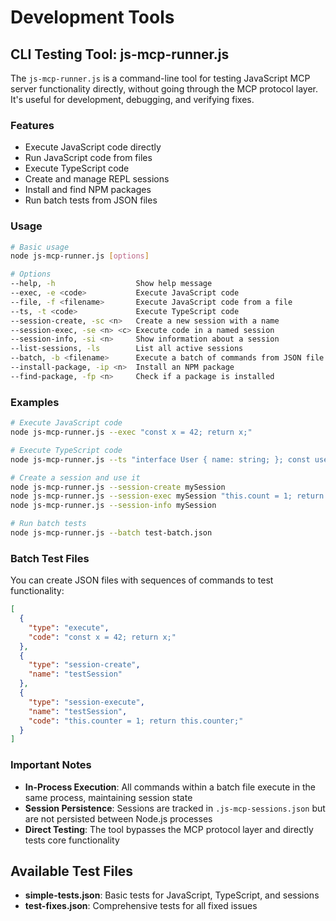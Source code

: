 # Development Tools

## CLI Testing Tool: js-mcp-runner.js

The `js-mcp-runner.js` is a command-line tool for testing JavaScript MCP server functionality directly, without going through the MCP protocol layer. It's useful for development, debugging, and verifying fixes.

### Features

- Execute JavaScript code directly
- Run JavaScript code from files
- Execute TypeScript code
- Create and manage REPL sessions
- Install and find NPM packages
- Run batch tests from JSON files

### Usage

```bash
# Basic usage
node js-mcp-runner.js [options]

# Options
--help, -h                  Show help message
--exec, -e <code>           Execute JavaScript code
--file, -f <filename>       Execute JavaScript code from a file
--ts, -t <code>             Execute TypeScript code
--session-create, -sc <n>   Create a new session with a name
--session-exec, -se <n> <c> Execute code in a named session
--session-info, -si <n>     Show information about a session
--list-sessions, -ls        List all active sessions
--batch, -b <filename>      Execute a batch of commands from JSON file
--install-package, -ip <n>  Install an NPM package
--find-package, -fp <n>     Check if a package is installed
```

### Examples

```bash
# Execute JavaScript code
node js-mcp-runner.js --exec "const x = 42; return x;"

# Execute TypeScript code
node js-mcp-runner.js --ts "interface User { name: string; }; const user: User = {name: 'Alice'}; user;"

# Create a session and use it
node js-mcp-runner.js --session-create mySession
node js-mcp-runner.js --session-exec mySession "this.count = 1; return this.count;"
node js-mcp-runner.js --session-info mySession

# Run batch tests
node js-mcp-runner.js --batch test-batch.json
```

### Batch Test Files

You can create JSON files with sequences of commands to test functionality:

```json
[
  {
    "type": "execute",
    "code": "const x = 42; return x;"
  },
  {
    "type": "session-create",
    "name": "testSession"
  },
  {
    "type": "session-execute",
    "name": "testSession",
    "code": "this.counter = 1; return this.counter;"
  }
]
```

### Important Notes

- **In-Process Execution**: All commands within a batch file execute in the same process, maintaining session state
- **Session Persistence**: Sessions are tracked in `.js-mcp-sessions.json` but are not persisted between Node.js processes
- **Direct Testing**: The tool bypasses the MCP protocol layer and directly tests core functionality

## Available Test Files

- **simple-tests.json**: Basic tests for JavaScript, TypeScript, and sessions
- **test-fixes.json**: Comprehensive tests for all fixed issues
